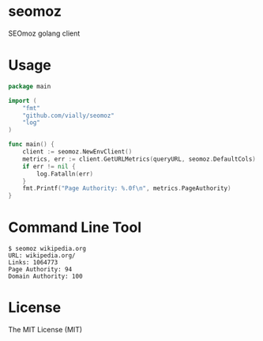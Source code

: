 seomoz
======

SEOmoz golang client

# Usage

```go
package main

import (
	"fmt"
	"github.com/vially/seomoz"
	"log"
)

func main() {
    client := seomoz.NewEnvClient()
    metrics, err := client.GetURLMetrics(queryURL, seomoz.DefaultCols)
    if err != nil {
        log.Fatalln(err)
    }
    fmt.Printf("Page Authority: %.0f\n", metrics.PageAuthority)
}
```

# Command Line Tool

```
$ seomoz wikipedia.org
URL: wikipedia.org/
Links: 1064773
Page Authority: 94
Domain Authority: 100
```

# License

The MIT License (MIT)
